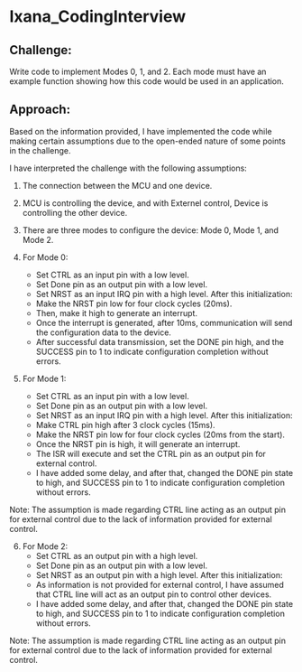 # Ixana_CodingInterview

## Challenge:

Write code to implement Modes 0, 1, and 2. Each mode must have an example function showing how this code would be used in an application.

## Approach:

Based on the information provided, I have implemented the code while making certain assumptions due to the open-ended nature of some points in the challenge.

I have interpreted the challenge with the following assumptions:
1. The connection between the MCU and one device.
2. MCU is controlling the device, and with Externel control, Device is controlling the other device.
3. There are three modes to configure the device: Mode 0, Mode 1, and Mode 2.
4. For Mode 0:
   - Set CTRL as an input pin with a low level.
   - Set Done pin as an output pin with a low level.
   - Set NRST as an input IRQ pin with a high level.
   After this initialization:
   - Make the NRST pin low for four clock cycles (20ms).
   - Then, make it high to generate an interrupt.
   - Once the interrupt is generated, after 10ms, communication will send the configuration data to the device.
   - After successful data transmission, set the DONE pin high, and the SUCCESS pin to 1 to indicate configuration completion without errors.

5. For Mode 1:
   - Set CTRL as an input pin with a low level.
   - Set Done pin as an output pin with a low level.
   - Set NRST as an input IRQ pin with a high level.
   After this initialization:
   - Make CTRL pin high after 3 clock cycles (15ms).
   - Make the NRST pin low for four clock cycles (20ms from the start).
   - Once the NRST pin is high, it will generate an interrupt.
   - The ISR will execute and set the CTRL pin as an output pin for external control.
   - I have added some delay, and after that, changed the DONE pin state to high, and SUCCESS pin to 1 to indicate configuration completion without errors.

Note: The assumption is made regarding CTRL line acting as an output pin for external control due to the lack of information provided for external control.
  
6. For Mode 2:
   - Set CTRL as an output pin with a high level.
   - Set Done pin as an output pin with a low level.
   - Set NRST as an output pin with a high level.
   After this initialization:
   - As information is not provided for external control, I have assumed that CTRL line will act as an output pin to control other devices.
   - I have added some delay, and after that, changed the DONE pin state to high, and SUCCESS pin to 1 to indicate configuration completion without errors.

Note: The assumption is made regarding CTRL line acting as an output pin for external control due to the lack of information provided for external control.
